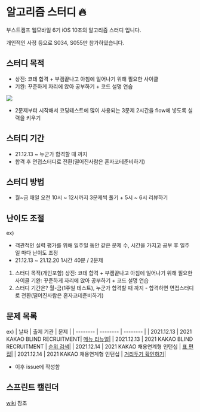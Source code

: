 # 알고리즘 스터디 🔥
부스트캠프 웹모바일 6기 iOS 10조의 알고리즘 스터디 입니다.

개인적인 사정 등으로 S034, S055만 참가하였습니다.

## 스터디 목적

- 상진: 코테 합격 + 부캠끝나고 아침에 일어나기 위해 필요한 사이클
- 기완: 꾸준하게 자리에 앉아 공부하기 + 코드 설명 연습

![](https://i.imgur.com/wevKpAt.png)
- 2문제부터 시작해서 코딩테스트에 많이 사용되는 3문제 2시간을 flow에 넣도록 실력을 키우기

## 스터디 기간

- 21.12.13 ~ 누군가 합격할 때 까지
- 합격 후 면접스터디로 전환(떨어진사람은 혼자코테준비하기)

## 스터디 방법

- 월~금 매일 오전 10시 ~ 12시까지 3문제씩 풀기 + 5시 ~ 6시 리뷰하기

## 난이도 조절

ex)
- 객관적인 실력 평가를 위해 일주일 동안 같은 문제 수, 시간을 가지고 공부 후 일주일 마다 난이도 조정
- 21.12.13 ~ 21.12.20 1시간 40분 / 2문제

1. 스터디 목적(개인포함)
  상진: 코테 합격 + 부캠끝나고 아침에 일어나기 위해 필요한 사이클
  기완: 꾸준하게 자리에 앉아 공부하기 + 코드 설명 연습
2. 스터디 기간은?
  월-금(1주일 테스트), 누군가 합격할 때 까지 - 합격하면 면접스터디로 전환(떨어진사람은 혼자코테준비하기)

## 문제 목록

ex)
| 날짜 | 출제 기관 | 문제 |
| -------- | -------- | -------- |
| 2021.12.13 | 2021 KAKAO BLIND RECRUITMENT| [메뉴 리뉴얼](https://programmers.co.kr/learn/courses/30/lessons/72411)|
| 2021.12.13 | 2021 KAKAO BLIND RECRUITMENT | [순위 검색](https://programmers.co.kr/learn/courses/30/lessons/72412)|
| 2021.12.14 | 2021 KAKAO 채용연계형 인턴십 | [표 편집](https://programmers.co.kr/learn/courses/30/lessons/81303)|
| 2021.12.14 | 2021 KAKAO 채용연계형 인턴십 | [거리두기 확인하기](https://programmers.co.kr/learn/courses/30/lessons/81302)|

- 이후 issue에 작성함

## 스프린트 캘린더
[wiki](https://github.com/boostcampwm-2021-iOS10-Jipjung/Study-Algorithm/wiki) 참조

